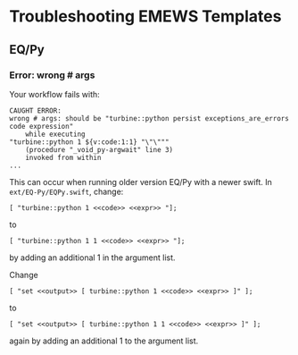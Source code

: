 # Troubleshooting EMEWS Templates #

## EQ/Py ##

### Error: wrong # args ###

Your workflow fails with:

```
CAUGHT ERROR:
wrong # args: should be "turbine::python persist exceptions_are_errors code expression"
    while executing
"turbine::python 1 ${v:code:1:1} "\"\"""
    (procedure "_void_py-argwait" line 3)
    invoked from within
...
```

This can occur when running older version EQ/Py with a newer swift. 
In `ext/EQ-Py/EQPy.swift`, change:

```
[ "turbine::python 1 <<code>> <<expr>> "];
```

to

```
[ "turbine::python 1 1 <<code>> <<expr>> "];
```

by adding an additional 1 in the argument list.

Change

```
[ "set <<output>> [ turbine::python 1 <<code>> <<expr>> ]" ];
```

to

```
[ "set <<output>> [ turbine::python 1 1 <<code>> <<expr>> ]" ];
```

again by adding an additional 1 to the argument list.
   
